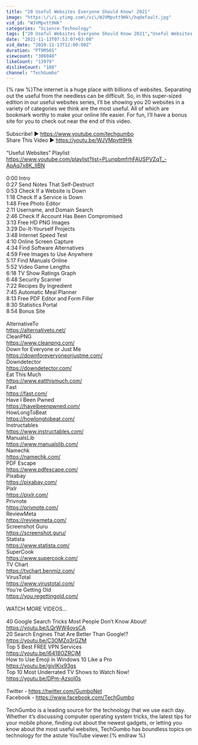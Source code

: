 ```yaml
---
title: "20 Useful Websites Everyone Should Know! 2021"
image: "https:\/\/i.ytimg.com\/vi\/WJVMpvtt9Hk\/hqdefault.jpg"
vid_id: "WJVMpvtt9Hk"
categories: "Science-Technology"
tags: ["20 Useful Websites Everyone Should Know 2021","Useful Websites You Wish You Knew Earlier","Most Useful Websites You Need to Know"]
date: "2021-11-13T07:53:07+03:00"
vid_date: "2020-11-13T12:00:08Z"
duration: "PT9M56S"
viewcount: "306048"
likeCount: "13979"
dislikeCount: "188"
channel: "TechGumbo"
---
```

{% raw %}The internet is a huge place with billions of websites. Separating out the useful from the needless can be difficult. So, in this super-sized edition in our useful websites series, I’ll be showing you 20 websites in a variety of categories we think are the most useful. All of which are bookmark worthy to make your online life easier. For fun, I’ll have a bonus site for you to check out near the end of this video. <br /><br />Subscribe! ▶ <a rel="nofollow" target="blank" href="https://www.youtube.com/techgumbo">https://www.youtube.com/techgumbo</a><br />Share This Video ▶ <a rel="nofollow" target="blank" href="https://youtu.be/WJVMpvtt9Hk">https://youtu.be/WJVMpvtt9Hk</a><br /><br />“Useful Websites” Playlist<br /><a rel="nofollow" target="blank" href="https://www.youtube.com/playlist?list=PLunpbmfrhFAUSPVZqT_-ApAq7x8K_IIBN">https://www.youtube.com/playlist?list=PLunpbmfrhFAUSPVZqT_-ApAq7x8K_IIBN</a><br /><br />0:00 Intro<br />0:27 Send Notes That Self-Destruct<br />0:53 Check If a Website is Down<br />1:18 Check If a Service is Down<br />1:48 Free Photo Editor<br />2:11 Username, and Domain Search<br />2:46 Check If Account Has Been Compromised<br />3:13 Free HD PNG Images<br />3:29 Do-It-Yourself Projects<br />3:48 Internet Speed Test<br />4:10 Online Screen Capture<br />4:34 Find Software Alternatives<br />4:59 Free Images to Use Anywhere<br />5:17 Find Manuals Online<br />5:52 Video Game Lengths<br />6:18 TV Show Ratings Graph<br />6:48 Security Scanner<br />7:22 Recipes By Ingredient<br />7:45 Automatic Meal Planner<br />8:13 Free PDF Editor and Form Filler<br />8:30 Statistics Portal<br />8:54 Bonus Site<br /><br />AlternativeTo<br /><a rel="nofollow" target="blank" href="https://alternativeto.net/">https://alternativeto.net/</a><br />CleanPNG<br /><a rel="nofollow" target="blank" href="https://www.cleanpng.com/">https://www.cleanpng.com/</a><br />Down for Everyone or Just Me<br /><a rel="nofollow" target="blank" href="https://downforeveryoneorjustme.com/">https://downforeveryoneorjustme.com/</a><br />Downdetector<br /><a rel="nofollow" target="blank" href="https://downdetector.com/">https://downdetector.com/</a><br />Eat This Much<br /><a rel="nofollow" target="blank" href="https://www.eatthismuch.com/">https://www.eatthismuch.com/</a><br />Fast<br /><a rel="nofollow" target="blank" href="https://fast.com/">https://fast.com/</a><br />Have I Been Pwned<br /><a rel="nofollow" target="blank" href="https://haveibeenpwned.com/">https://haveibeenpwned.com/</a><br />HowLongToBeat<br /><a rel="nofollow" target="blank" href="https://howlongtobeat.com/">https://howlongtobeat.com/</a><br />Instructables<br /><a rel="nofollow" target="blank" href="https://www.instructables.com/">https://www.instructables.com/</a><br />ManualsLib<br /><a rel="nofollow" target="blank" href="https://www.manualslib.com/">https://www.manualslib.com/</a><br />Namechk<br /><a rel="nofollow" target="blank" href="https://namechk.com/">https://namechk.com/</a><br />PDF Escape<br /><a rel="nofollow" target="blank" href="https://www.pdfescape.com/">https://www.pdfescape.com/</a><br />Pixabay<br /><a rel="nofollow" target="blank" href="https://pixabay.com/">https://pixabay.com/</a><br />Pixlr<br /><a rel="nofollow" target="blank" href="https://pixlr.com/">https://pixlr.com/</a><br />Privnote<br /><a rel="nofollow" target="blank" href="https://privnote.com/">https://privnote.com/</a><br />ReviewMeta<br /><a rel="nofollow" target="blank" href="https://reviewmeta.com/">https://reviewmeta.com/</a><br />Screenshot Guru<br /><a rel="nofollow" target="blank" href="https://screenshot.guru/">https://screenshot.guru/</a><br />Statista<br /><a rel="nofollow" target="blank" href="https://www.statista.com/">https://www.statista.com/</a><br />SuperCook<br /><a rel="nofollow" target="blank" href="https://www.supercook.com/">https://www.supercook.com/</a><br />TV Chart<br /><a rel="nofollow" target="blank" href="https://tvchart.benmiz.com/">https://tvchart.benmiz.com/</a><br />VirusTotal<br /><a rel="nofollow" target="blank" href="https://www.virustotal.com/">https://www.virustotal.com/</a><br />You’re Getting Old<br /><a rel="nofollow" target="blank" href="https://you.regettingold.com/">https://you.regettingold.com/</a><br /><br />WATCH MORE VIDEOS…<br /><br />40 Google Search Tricks Most People Don’t Know About!<br /><a rel="nofollow" target="blank" href="https://youtu.be/LQrWW4ovsCA">https://youtu.be/LQrWW4ovsCA</a><br />20 Search Engines That Are Better Than Google!?<br /><a rel="nofollow" target="blank" href="https://youtu.be/C3OMZq3rGZM">https://youtu.be/C3OMZq3rGZM</a><br />Top 5 Best FREE VPN Services<br /><a rel="nofollow" target="blank" href="https://youtu.be/i6418OZRCjM">https://youtu.be/i6418OZRCjM</a><br />How to Use Emoji in Windows 10 Like a Pro<br /><a rel="nofollow" target="blank" href="https://youtu.be/gjvIKix93gs">https://youtu.be/gjvIKix93gs</a><br />Top 10 Most Underrated TV Shows to Watch Now!<br /><a rel="nofollow" target="blank" href="https://youtu.be/DPm-AzsoI0s">https://youtu.be/DPm-AzsoI0s</a><br /><br />Twitter - <a rel="nofollow" target="blank" href="https://twitter.com/GumboNet">https://twitter.com/GumboNet</a><br />Facebook - <a rel="nofollow" target="blank" href="https://www.facebook.com/TechGumbo">https://www.facebook.com/TechGumbo</a><br /><br />TechGumbo is a leading source for the technology that we use each day. Whether it’s discussing computer operating system tricks, the latest tips for your mobile phone, finding out about the newest gadgets, or letting you know about the most useful websites, TechGumbo has boundless topics on technology for the astute YouTube viewer.{% endraw %}
